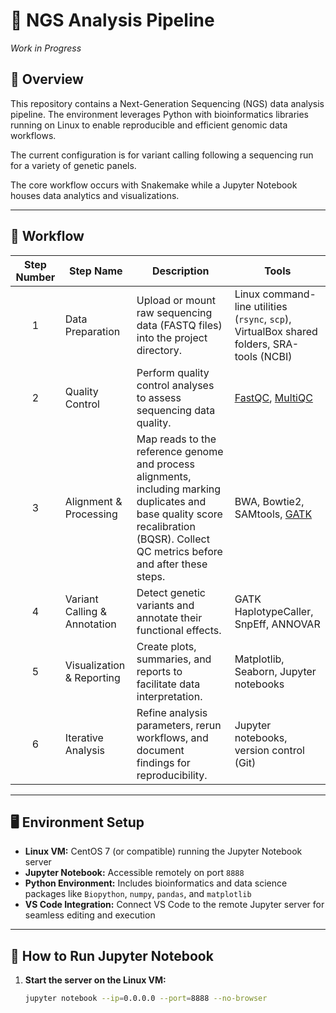 # 🧬 NGS Analysis Pipeline
*Work in Progress*

## 🚀 Overview

This repository contains a Next-Generation Sequencing (NGS) data analysis pipeline. The environment leverages Python with bioinformatics libraries running on Linux to enable reproducible and efficient genomic data workflows. 

The current configuration is for variant calling following a sequencing run for a variety of genetic panels. 

The core workflow occurs with Snakemake while a Jupyter Notebook houses data analytics and visualizations.

---

## 🔄 Workflow

| Step Number | Step Name              | Description                                                                                   | Tools                                                                                       |
|:-----------:|------------------------|-----------------------------------------------------------------------------------------------|---------------------------------------------------------------------------------------------|
| 1           | Data Preparation       | Upload or mount raw sequencing data (FASTQ files) into the project directory.                 | Linux command-line utilities (`rsync`, `scp`), VirtualBox shared folders, SRA-tools (NCBI)  |
| 2           | Quality Control        | Perform quality control analyses to assess sequencing data quality.                           | [FastQC](https://www.bioinformatics.babraham.ac.uk/projects/fastqc/), [MultiQC](https://multiqc.info/)             |
| 3           | Alignment & Processing | Map reads to the reference genome and process alignments, including marking duplicates and base quality score recalibration (BQSR). Collect QC metrics before and after these steps. | BWA, Bowtie2, SAMtools, [GATK](https://gatk.broadinstitute.org/hc/en-us)                      |
| 4           | Variant Calling & Annotation | Detect genetic variants and annotate their functional effects.                                 | GATK HaplotypeCaller, SnpEff, ANNOVAR                                                       |
| 5           | Visualization & Reporting | Create plots, summaries, and reports to facilitate data interpretation.                        | Matplotlib, Seaborn, Jupyter notebooks                                                     |
| 6           | Iterative Analysis     | Refine analysis parameters, rerun workflows, and document findings for reproducibility.       | Jupyter notebooks, version control (Git)                                                   |


---

## 🖥️ Environment Setup

- **Linux VM:** CentOS 7 (or compatible) running the Jupyter Notebook server
- **Jupyter Notebook:** Accessible remotely on port `8888`
- **Python Environment:** Includes bioinformatics and data science packages like `Biopython`, `numpy`, `pandas`, and `matplotlib`
- **VS Code Integration:** Connect VS Code to the remote Jupyter server for seamless editing and execution
---

## 🔧 How to Run Jupyter Notebook

1. **Start the server on the Linux VM:**

   ```bash
   jupyter notebook --ip=0.0.0.0 --port=8888 --no-browser
